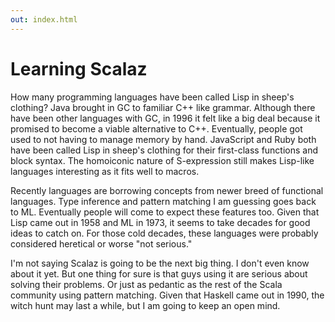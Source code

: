 ```yaml
---
out: index.html
---
```


Learning Scalaz
===============

How many programming languages have been called Lisp in sheep's clothing? Java brought in GC to familiar C++ like grammar. Although there have been other languages with GC, in 1996 it felt like a big deal because it promised to become a viable alternative to C++. Eventually, people got used to not having to manage memory by hand. JavaScript and Ruby both have been called Lisp in sheep's clothing for their first-class functions and block syntax. The homoiconic nature of S-expression still makes Lisp-like languages interesting as it fits well to macros.

Recently languages are borrowing concepts from newer breed of functional languages. Type inference and pattern matching I am guessing goes back to ML. Eventually people will come to expect these features too. Given that Lisp came out in 1958 and ML in 1973, it seems to take decades for good ideas to catch on. For those cold decades, these languages were probably considered heretical or worse "not serious."

I'm not saying Scalaz is going to be the next big thing. I don't even know about it yet. But one thing for sure is that guys using it are serious about solving their problems. Or just as pedantic as the rest of the Scala community using pattern matching. Given that Haskell came out in 1990, the witch hunt may last a while, but I am going to keep an open mind.
